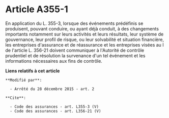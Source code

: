 # Article A355-1

En application du L. 355-3, lorsque des événements prédéfinis se produisent, pouvant conduire, ou ayant déjà conduit, à des
changements importants notamment sur leurs activités et leurs résultats, leur système de gouvernance, leur profil de risque,
ou leur solvabilité et situation financière, les entreprises d'assurance et de réassurance et les entreprises visées au I de
l'article L. 356-21 doivent communiquer à l'Autorité de contrôle prudentiel et de résolution la survenance d'un tel événement
et les informations nécessaires aux fins de contrôle.

**Liens relatifs à cet article**

	**Modifié par**:

	  - Arrêté du 28 décembre 2015 - art. 2

	**Cite**:

	  - Code des assurances - art. L355-3 (V)
	  - Code des assurances - art. L356-21 (V)
